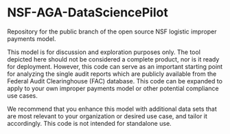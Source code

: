# NSF-AGA-DataSciencePilot
Repository for the public branch of the open source NSF logistic improper payments model.

This model is for discussion and exploration purposes only. The tool depicted here should not be considered a complete product, nor is it ready for deployment. However, this code can serve as an important starting point for analyzing the single audit reports which are publicly available from the Federal Audit Clearinghouse (FAC) database. This code can be expanded to apply to your own improper payments model or other potential compliance use cases. 

We recommend that you enhance this model with additional data sets that are most relevant to your organization or desired use case, and tailor it accordingly. This code is not intended for standalone use.
